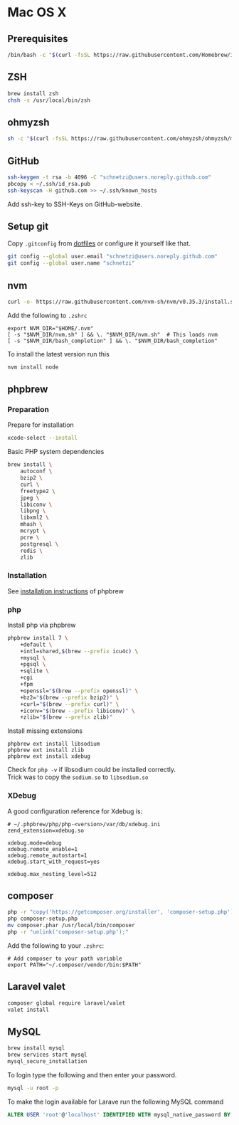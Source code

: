 # Mac OS X

## Prerequisites

```sh
/bin/bash -c "$(curl -fsSL https://raw.githubusercontent.com/Homebrew/install/master/install.sh)"
```

## ZSH

```sh
brew install zsh
chsh -s /usr/local/bin/zsh
```

## ohmyzsh

```sh
sh -c "$(curl -fsSL https://raw.githubusercontent.com/ohmyzsh/ohmyzsh/master/tools/install.sh)"
```

## GitHub

```sh
ssh-keygen -t rsa -b 4096 -C "schnetzi@users.noreply.github.com"
pbcopy < ~/.ssh/id_rsa.pub
ssh-keyscan -H github.com >> ~/.ssh/known_hosts
```

Add ssh-key to SSH-Keys on GitHub-website.

## Setup git

Copy `.gitconfig` from [dotfiles](https://github.com/schnetzi/dotfiles) or configure it yourself like that.

```sh
git config --global user.email "schnetzi@users.noreply.github.com"
git config --global user.name "schnetzi"
```

## nvm

```sh
curl -o- https://raw.githubusercontent.com/nvm-sh/nvm/v0.35.3/install.sh | bash
```

Add the following to `.zshrc`

```
export NVM_DIR="$HOME/.nvm"
[ -s "$NVM_DIR/nvm.sh" ] && \. "$NVM_DIR/nvm.sh"  # This loads nvm
[ -s "$NVM_DIR/bash_completion" ] && \. "$NVM_DIR/bash_completion"
```

To install the latest version run this

```sh
nvm install node
```

## phpbrew

### Preparation
Prepare for installation

```sh
xcode-select --install
```

Basic PHP system dependencies
```sh
brew install \
    autoconf \
    bzip2 \
    curl \
    freetype2 \
    jpeg \
    libiconv \
    libpng \
    libxml2 \
    mhash \
    mcrypt \
    pcre \
    postgresql \
    redis \
    zlib
```

### Installation
See [installation instructions](https://github.com/phpbrew/phpbrew#installation) of phpbrew

### php

Install php via phpbrew
```sh
phpbrew install 7 \
    +default \
    +intl=shared,$(brew --prefix icu4c) \
    +mysql \
    +pgsql \
    +sqlite \
    +cgi
    +fpm
    +openssl="$(brew --prefix openssl)" \
    +bz2="$(brew --prefix bzip2)" \
    +curl="$(brew --prefix curl)" \
    +iconv="$(brew --prefix libiconv)" \
    +zlib="$(brew --prefix zlib)"
```

Install missing extensions
```
phpbrew ext install libsodium
phpbrew ext install zlib
phpbrew ext install xdebug
```

Check for `php -v` if libsodium could be installed correctly.  
Trick was to copy the `sodium.so` to `libsodium.so`

### XDebug

A good configuration reference for Xdebug is:

```
# ~/.phpbrew/php/php-<version>/var/db/xdebug.ini
zend_extension=xdebug.so

xdebug.mode=debug
xdebug.remote_enable=1
xdebug.remote_autostart=1
xdebug.start_with_request=yes

xdebug.max_nesting_level=512
```

## composer

```sh
php -r "copy('https://getcomposer.org/installer', 'composer-setup.php');"
php composer-setup.php
mv composer.phar /usr/local/bin/composer
php -r "unlink('composer-setup.php');"
```

Add the following to your `.zshrc`:

```
# Add composer to your path variable
export PATH="~/.composer/vendor/bin:$PATH"
```

## Laravel valet

```sh
composer global require laravel/valet
valet install
```

## MySQL

```sh
brew install mysql
brew services start mysql
mysql_secure_installation
```

To login type the following and then enter your password.

```sh
mysql -u root -p
```

To make the login available for Larave run the following MySQL command

```sql
ALTER USER 'root'@'localhost' IDENTIFIED WITH mysql_native_password BY 'root';
```
